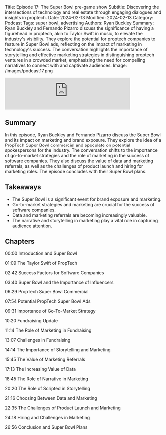 Title: Episode 17: The Super Bowl pre-game show
Subtitle: Discovering the intersections of technology and real estate through engaging dialogues and insights in proptech.
Date: 2024-02-13
Modified: 2024-02-13
Category: Podcast
Tags: super bowl, advertising
Authors: Ryan Buckley
Summary: Ryan Buckley and Fernando Pizarro discuss the significance of having a figurehead in proptech, akin to Taylor Swift in music, to elevate the industry's visibility. They explore the potential for proptech companies to feature in Super Bowl ads, reflecting on the impact of marketing in technology's success. The conversation highlights the importance of storytelling and effective marketing strategies in distinguishing proptech ventures in a crowded market, emphasizing the need for compelling narratives to connect with and captivate audiences.
Image: /images/podcast17.png


<iframe src="https://podcasters.spotify.com/pod/show/thisweekinproptech/embed/episodes/Super-Bowl-Pregame-Whos-the-Taylor-Swift-of-Proptech-e2fo8rg/a-aav9701" height="102px" width="400px" frameborder="0" scrolling="no"></iframe>

## Summary

In this episode, Ryan Buckley and Fernando Pizarro discuss the Super Bowl and its impact on marketing and brand exposure. They explore the idea of a PropTech Super Bowl commercial and speculate on potential spokespersons for the industry. The conversation shifts to the importance of go-to-market strategies and the role of marketing in the success of software companies. They also discuss the value of data and marketing referrals, as well as the challenges of product launch and hiring for marketing roles. The episode concludes with their Super Bowl plans.

## Takeaways

- The Super Bowl is a significant event for brand exposure and marketing.
- Go-to-market strategies and marketing are crucial for the success of software companies.
- Data and marketing referrals are becoming increasingly valuable.
- The narrative and storytelling in marketing play a vital role in capturing audience attention.

## Chapters

00:00 Introduction and Super Bowl

01:09 The Taylor Swift of PropTech

02:42 Success Factors for Software Companies

03:40 Super Bowl and the Importance of Influencers

06:29 PropTech Super Bowl Commercial

07:54 Potential PropTech Super Bowl Ads

09:31 Importance of Go-To-Market Strategy

10:20 Fundraising Update

11:14 The Role of Marketing in Fundraising

13:07 Challenges in Fundraising

14:14 The Importance of Storytelling and Marketing

15:45 The Value of Marketing Referrals

17:13 The Increasing Value of Data

18:45 The Role of Narrative in Marketing

20:20 The Role of Scripted in Storytelling

21:16 Choosing Between Data and Marketing

22:35 The Challenges of Product Launch and Marketing

24:18 Hiring and Challenges in Marketing

26:56 Conclusion and Super Bowl Plans



